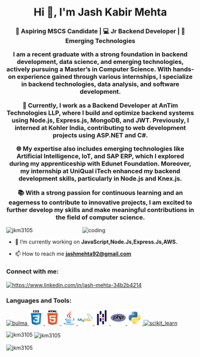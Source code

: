 
<h1 align="center">Hi 👋, I'm Jash Kabir Mehta</h1>
<h3 align="center">🌱 Aspiring MSCS Candidate | 💻 Jr Backend Developer | 🚀 Emerging Technologies

I am a recent graduate with a strong foundation in backend development, data science, and emerging technologies, actively pursuing a Master’s in Computer Science. With hands-on experience gained through various internships, I specialize in backend technologies, data analysis, and software development.

🔧 Currently, I work as a Backend Developer at AnTim Technologies LLP, where I build and optimize backend systems using Node.js, Express.js, MongoDB, and JWT. Previously, I interned at Kohler India, contributing to web development projects using ASP.NET and C#.

🌐 My expertise also includes emerging technologies like Artificial Intelligence, IoT, and SAP ERP, which I explored during my apprenticeship with Edunet Foundation. Moreover, my internship at UniQual iTech enhanced my backend development skills, particularly in Node.js and Knex.js.

📚 With a strong passion for continuous learning and an eagerness to contribute to innovative projects, I am excited to further develop my skills and make meaningful contributions in the field of computer science.</h3>
<img align="right" alt="coding" width="300" src="https://logosbynick.com/wp-content/uploads/2022/07/Animation.gif">

<p align="left"> <img src="https://komarev.com/ghpvc/?username=jkm3105&label=Profile%20views&color=0e75b6&style=flat" alt="jkm3105" /> </p>

- 🌱 I’m currently working on **JavaScript,Node.Js,Express.Js,AWS.**

- 📫 How to reach me **jashmehta92@gmail.com**

<h3 align="left">Connect with me:</h3>
<p align="left">
<a href="https://linkedin.com/in/https://www.linkedin.com/in/jash-mehta-34b2b4214" target="blank"><img align="center" src="https://raw.githubusercontent.com/rahuldkjain/github-profile-readme-generator/master/src/images/icons/Social/linked-in-alt.svg" alt="https://www.linkedin.com/in/jash-mehta-34b2b4214" height="30" width="40" /></a>
</p>

<h3 align="left">Languages and Tools:</h3>
<p align="left"> <a href="https://bulma.io/" target="_blank" rel="noreferrer"> <img src="https://raw.githubusercontent.com/gilbarbara/logos/804dc257b59e144eaca5bc6ffd16949752c6f789/logos/bulma.svg" alt="bulma" width="40" height="40"/> </a> <a href="https://www.w3schools.com/css/" target="_blank" rel="noreferrer"> <img src="https://raw.githubusercontent.com/devicons/devicon/master/icons/css3/css3-original-wordmark.svg" alt="css3" width="40" height="40"/> </a> <a href="https://www.w3.org/html/" target="_blank" rel="noreferrer"> <img src="https://raw.githubusercontent.com/devicons/devicon/master/icons/html5/html5-original-wordmark.svg" alt="html5" width="40" height="40"/> </a> <a href="https://www.java.com" target="_blank" rel="noreferrer"> <img src="https://raw.githubusercontent.com/devicons/devicon/master/icons/java/java-original.svg" alt="java" width="40" height="40"/> </a> <a href="https://www.mysql.com/" target="_blank" rel="noreferrer"> <img src="https://raw.githubusercontent.com/devicons/devicon/master/icons/mysql/mysql-original-wordmark.svg" alt="mysql" width="40" height="40"/> </a> <a href="https://pandas.pydata.org/" target="_blank" rel="noreferrer"> <img src="https://raw.githubusercontent.com/devicons/devicon/2ae2a900d2f041da66e950e4d48052658d850630/icons/pandas/pandas-original.svg" alt="pandas" width="40" height="40"/> </a> <a href="https://www.php.net" target="_blank" rel="noreferrer"> <img src="https://raw.githubusercontent.com/devicons/devicon/master/icons/php/php-original.svg" alt="php" width="40" height="40"/> </a> <a href="https://www.python.org" target="_blank" rel="noreferrer"> <img src="https://raw.githubusercontent.com/devicons/devicon/master/icons/python/python-original.svg" alt="python" width="40" height="40"/> </a> <a href="https://scikit-learn.org/" target="_blank" rel="noreferrer"> <img src="https://upload.wikimedia.org/wikipedia/commons/0/05/Scikit_learn_logo_small.svg" alt="scikit_learn" width="40" height="40"/> </a> </p>

<p><img align="left" src="https://github-readme-stats.vercel.app/api/top-langs?username=jkm3105&show_icons=true&locale=en&layout=compact" alt="jkm3105" /></p>

<p>&nbsp;<img align="center" src="https://github-readme-stats.vercel.app/api?username=jkm3105&show_icons=true&locale=en" alt="jkm3105" /></p>

<p><img align="center" src="https://github-readme-streak-stats.herokuapp.com/?user=jkm3105&" alt="jkm3105" /></p>

